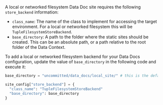 
A local or networked filesystem Data Doc site requires the following `store_backend` information:

- `class_name`: The name of the class to implement for accessing the target environment.  For a local or networked filesystem this will be `TupleFilesystemStoreBackend`.
- `base_directory`: A path to the folder where the static sites should be created.  This can be an absolute path, or a path relative to the root folder of the Data Context.

To add a local or networked filesystem backend for your Data Docs configuration, update the value of `base_directory` in the following code and execute it:

```python title="Python"
base_directory = "uncommitted/data_docs/local_site/" # this is the default path (relative to the root folder of the Data Context) but can be changed as required

site_config["store_backend"] = {
  "class_name": "TupleFilesystemStoreBackend"
  "base_directory": base_directory
}
```